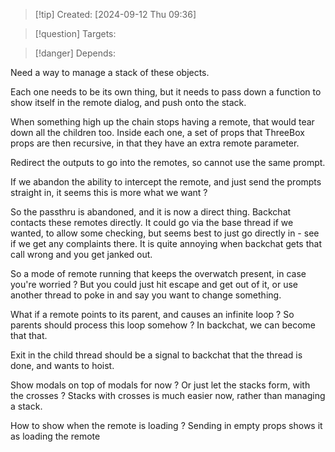 
>[!tip] Created: [2024-09-12 Thu 09:36]

>[!question] Targets: 

>[!danger] Depends: 

Need a way to manage a stack of these objects.

Each one needs to be its own thing, but it needs to pass down a function to show itself in the remote dialog, and push onto the stack.

When something high up the chain stops having a remote, that would tear down all the children too.
Inside each one, a set of props that
ThreeBox props are then recursive, in that they have an extra remote parameter.



Redirect the outputs to go into the remotes, so cannot use the same prompt.

If we abandon the ability to intercept the remote, and just send the prompts straight in, it seems this is more what we want ?

So the passthru is abandoned, and it is now a direct thing.  Backchat contacts these remotes directly.  It could go via the base thread if we wanted, to allow some checking, but seems best to just go directly in - see if we get any complaints there.  It is quite annoying when backchat gets that call wrong and you get janked out.

So a mode of remote running that keeps the overwatch present, in case you're worried ?  But you could just hit escape and get out of it, or use another thread to poke in and say you want to change something.

What if a remote points to its parent, and causes an infinite loop ?
So parents should process this loop somehow ?
In backchat, we can become that that.

Exit in the child thread should be a signal to backchat that the thread is done, and wants to hoist.

Show modals on top of modals for now ?
Or just let the stacks form, with the crosses ?
Stacks with crosses is much easier now, rather than managing a stack.

How to show when the remote is loading ?
Sending in empty props shows it as loading the remote